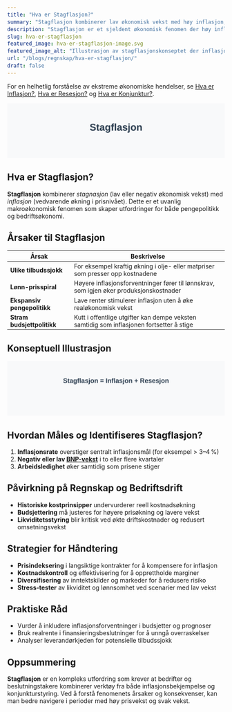 ```yaml
---
title: "Hva er Stagflasjon?"
summary: "Stagflasjon kombinerer lav økonomisk vekst med høy inflasjon, og skaper utfordringer for både pengepolitikk og bedriftsøkonomi."
description: "Stagflasjon er et sjeldent økonomisk fenomen der høy inflasjon kombineres med lav eller negativ økonomisk vekst. Lær om årsaker, konsekvenser og strategier for regnskaps- og bedriftsstyring."
slug: hva-er-stagflasjon
featured_image: hva-er-stagflasjon-image.svg
featured_image_alt: "Illustrasjon av stagflasjonskonseptet der inflasjon stiger mens økonomisk vekst avtar"
url: "/blogs/regnskap/hva-er-stagflasjon/"
draft: false
---
```



For en helhetlig forståelse av ekstreme økonomiske hendelser, se [Hva er Inflasjon?](/blogs/regnskap/hva-er-inflasjon "Hva er Inflasjon? Komplett Guide til Inflasjon i Regnskap og Økonomi"), [Hva er Resesjon?](/blogs/regnskap/resesjon "Hva er Resesjon? Betydning, årsaker og regnskapsmessige implikasjoner") og [Hva er Konjunktur?](/blogs/regnskap/hva-er-konjunktur "Hva er Konjunktur? Komplett Guide til Økonomiske Sykluser").

![Illustrasjon av stagflasjonskonseptet der inflasjon stiger mens økonomisk vekst avtar](hva-er-stagflasjon-image.svg)

## Hva er Stagflasjon?

**Stagflasjon** kombinerer *stagnasjon* (lav eller negativ økonomisk vekst) med *inflasjon* (vedvarende økning i prisnivået). Dette er et uvanlig makroøkonomisk fenomen som skaper utfordringer for både pengepolitikk og bedriftsøkonomi.

## Årsaker til Stagflasjon

| **Årsak**                  | **Beskrivelse**                                                                            |
|----------------------------|-------------------------------------------------------------------------------------------|
| **Ulike tilbudssjokk**     | For eksempel kraftig økning i olje- eller matpriser som presser opp kostnadene            |
| **Lønn-prisspiral**        | Høyere inflasjonsforventninger fører til lønnskrav, som igjen øker produksjonskostnader    |
| **Ekspansiv pengepolitikk**| Lave renter stimulerer inflasjon uten å øke realøkonomisk vekst                           |
| **Stram budsjettpolitikk** | Kutt i offentlige utgifter kan dempe veksten samtidig som inflasjonen fortsetter å stige  |

## Konseptuell Illustrasjon

![Diagram som viser konseptet Stagflasjon = Inflasjon + Resesjon](stagflasjon-konsept.svg)

## Hvordan Måles og Identifiseres Stagflasjon?

1. **Inflasjonsrate** overstiger sentralt inflasjonsmål (for eksempel > 3–4 %)
2. **Negativ eller lav [BNP-vekst](/blogs/regnskap/hva-er-bnp "Hva er BNP? Betydning for Bedrifter og Regnskapsføring")** i to eller flere kvartaler
3. **Arbeidsledighet** øker samtidig som prisene stiger

## Påvirkning på Regnskap og Bedriftsdrift

* **Historiske kostprinsipper** undervurderer reell kostnadsøkning
* **Budsjettering** må justeres for høyere prisøkning og lavere vekst
* **Likviditetsstyring** blir kritisk ved økte driftskostnader og redusert omsetningsvekst

## Strategier for Håndtering

* **Prisindeksering** i langsiktige kontrakter for å kompensere for inflasjon
* **Kostnadskontroll** og effektivisering for å opprettholde marginer
* **Diversifisering** av inntektskilder og markeder for å redusere risiko
* **Stress-tester** av likviditet og lønnsomhet ved scenarier med lav vekst

## Praktiske Råd

* Vurder å inkludere inflasjonsforventninger i budsjetter og prognoser
* Bruk realrente i finansieringsbeslutninger for å unngå overraskelser
* Analyser leverandørkjeden for potensielle tilbudssjokk

## Oppsummering

**Stagflasjon** er en kompleks utfordring som krever at bedrifter og beslutningstakere kombinerer verktøy fra både inflasjonsbekjempelse og konjunkturstyring. Ved å forstå fenomenets årsaker og konsekvenser, kan man bedre navigere i perioder med høy prisvekst og svak vekst.
